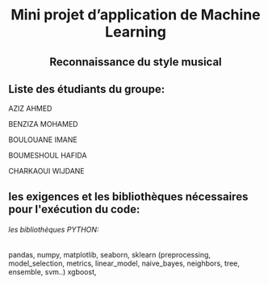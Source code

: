 <h1 align="center">Mini projet d’application de Machine Learning</h1>
<h2 align="center">Reconnaissance du style musical</h2>

## Liste des étudiants du groupe:

AZIZ AHMED

BENZIZA MOHAMED

BOULOUANE IMANE

BOUMESHOUL HAFIDA

CHARKAOUI WIJDANE 

## les exigences et les bibliothèques nécessaires pour l'exécution du code:

###### les bibliothèques PYTHON:

pandas,
numpy,
matplotlib,
seaborn,
sklearn (preprocessing, model_selection, metrics, linear_model, naive_bayes, neighbors, tree, ensemble, svm..) 
xgboost,

